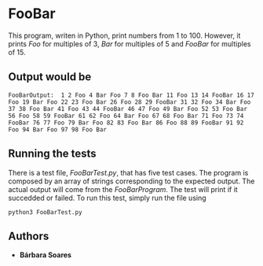 # FooBar

This program, writen in Python, print numbers from 1 to 100. However, it prints *Foo* for multiples of 3, *Bar* for multiples of 5 and *FooBar* for multiples of 15.

## Output would be

```
FooBarOutput:  1 2 Foo 4 Bar Foo 7 8 Foo Bar 11 Foo 13 14 FooBar 16 17 Foo 19 Bar Foo 22 23 Foo Bar 26 Foo 28 29 FooBar 31 32 Foo 34 Bar Foo 37 38 Foo Bar 41 Foo 43 44 FooBar 46 47 Foo 49 Bar Foo 52 53 Foo Bar 56 Foo 58 59 FooBar 61 62 Foo 64 Bar Foo 67 68 Foo Bar 71 Foo 73 74 FooBar 76 77 Foo 79 Bar Foo 82 83 Foo Bar 86 Foo 88 89 FooBar 91 92 Foo 94 Bar Foo 97 98 Foo Bar
```

## Running the tests

There is a test file, *FooBarTest.py*, that has five test cases. The program is composed by an array of strings corresponding to the expected output. The actual output will come from the *FooBarProgram*. The test will print if it succedded or failed. To run this test, simply run the file using 

```
python3 FooBarTest.py
```

## Authors

* **Bárbara Soares**
